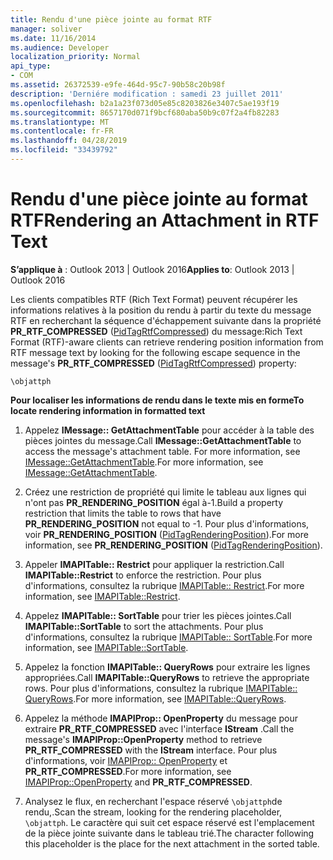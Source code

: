 ```yaml
---
title: Rendu d'une pièce jointe au format RTF
manager: soliver
ms.date: 11/16/2014
ms.audience: Developer
localization_priority: Normal
api_type:
- COM
ms.assetid: 26372539-e9fe-464d-95c7-90b58c20b98f
description: 'Derniére modification : samedi 23 juillet 2011'
ms.openlocfilehash: b2a1a23f073d05e85c8203826e3407c5ae193f19
ms.sourcegitcommit: 8657170d071f9bcf680aba50b9c07f2a4fb82283
ms.translationtype: MT
ms.contentlocale: fr-FR
ms.lasthandoff: 04/28/2019
ms.locfileid: "33439792"
---
```

# <a name="rendering-an-attachment-in-rtf-text"></a><span data-ttu-id="17919-103">Rendu d'une pièce jointe au format RTF</span><span class="sxs-lookup"><span data-stu-id="17919-103">Rendering an Attachment in RTF Text</span></span>

  
  
<span data-ttu-id="17919-104">**S’applique à** : Outlook 2013 | Outlook 2016</span><span class="sxs-lookup"><span data-stu-id="17919-104">**Applies to**: Outlook 2013 | Outlook 2016</span></span> 
  
<span data-ttu-id="17919-105">Les clients compatibles RTF (Rich Text Format) peuvent récupérer les informations relatives à la position du rendu à partir du texte du message RTF en recherchant la séquence d'échappement suivante dans la propriété **PR_RTF_COMPRESSED** ([PidTagRtfCompressed](pidtagrtfcompressed-canonical-property.md)) du message:</span><span class="sxs-lookup"><span data-stu-id="17919-105">Rich Text Format (RTF)-aware clients can retrieve rendering position information from RTF message text by looking for the following escape sequence in the message's **PR_RTF_COMPRESSED** ([PidTagRtfCompressed](pidtagrtfcompressed-canonical-property.md)) property:</span></span>
  
 `\objattph`
  
 <span data-ttu-id="17919-106">**Pour localiser les informations de rendu dans le texte mis en forme**</span><span class="sxs-lookup"><span data-stu-id="17919-106">**To locate rendering information in formatted text**</span></span>
  
1. <span data-ttu-id="17919-107">Appelez **IMessage:: GetAttachmentTable** pour accéder à la table des pièces jointes du message.</span><span class="sxs-lookup"><span data-stu-id="17919-107">Call **IMessage::GetAttachmentTable** to access the message's attachment table.</span></span> <span data-ttu-id="17919-108">For more information, see [IMessage::GetAttachmentTable](imessage-getattachmenttable.md).</span><span class="sxs-lookup"><span data-stu-id="17919-108">For more information, see [IMessage::GetAttachmentTable](imessage-getattachmenttable.md).</span></span>
    
2. <span data-ttu-id="17919-109">Créez une restriction de propriété qui limite le tableau aux lignes qui n'ont pas **PR_RENDERING_POSITION** égal à-1.</span><span class="sxs-lookup"><span data-stu-id="17919-109">Build a property restriction that limits the table to rows that have **PR_RENDERING_POSITION** not equal to -1.</span></span> <span data-ttu-id="17919-110">Pour plus d'informations, voir **PR_RENDERING_POSITION** ([PidTagRenderingPosition](pidtagrenderingposition-canonical-property.md)).</span><span class="sxs-lookup"><span data-stu-id="17919-110">For more information, see **PR_RENDERING_POSITION** ([PidTagRenderingPosition](pidtagrenderingposition-canonical-property.md)).</span></span>
    
3. <span data-ttu-id="17919-111">Appeler **IMAPITable:: Restrict** pour appliquer la restriction.</span><span class="sxs-lookup"><span data-stu-id="17919-111">Call **IMAPITable::Restrict** to enforce the restriction.</span></span> <span data-ttu-id="17919-112">Pour plus d'informations, consultez la rubrique [IMAPITable:: Restrict](imapitable-restrict.md).</span><span class="sxs-lookup"><span data-stu-id="17919-112">For more information, see [IMAPITable::Restrict](imapitable-restrict.md).</span></span>
    
4. <span data-ttu-id="17919-113">Appelez **IMAPITable:: SortTable** pour trier les pièces jointes.</span><span class="sxs-lookup"><span data-stu-id="17919-113">Call **IMAPITable::SortTable** to sort the attachments.</span></span> <span data-ttu-id="17919-114">Pour plus d'informations, consultez la rubrique [IMAPITable:: SortTable](imapitable-sorttable.md).</span><span class="sxs-lookup"><span data-stu-id="17919-114">For more information, see [IMAPITable::SortTable](imapitable-sorttable.md).</span></span>
    
5. <span data-ttu-id="17919-115">Appelez la fonction **IMAPITable:: QueryRows** pour extraire les lignes appropriées.</span><span class="sxs-lookup"><span data-stu-id="17919-115">Call **IMAPITable::QueryRows** to retrieve the appropriate rows.</span></span> <span data-ttu-id="17919-116">Pour plus d'informations, consultez la rubrique [IMAPITable:: QueryRows](imapitable-queryrows.md).</span><span class="sxs-lookup"><span data-stu-id="17919-116">For more information, see [IMAPITable::QueryRows](imapitable-queryrows.md).</span></span>
    
6. <span data-ttu-id="17919-117">Appelez la méthode **IMAPIProp:: OpenProperty** du message pour extraire **PR_RTF_COMPRESSED** avec l'interface **IStream** .</span><span class="sxs-lookup"><span data-stu-id="17919-117">Call the message's **IMAPIProp::OpenProperty** method to retrieve **PR_RTF_COMPRESSED** with the **IStream** interface.</span></span> <span data-ttu-id="17919-118">Pour plus d'informations, voir [IMAPIProp:: OpenProperty](imapiprop-openproperty.md) et **PR_RTF_COMPRESSED**.</span><span class="sxs-lookup"><span data-stu-id="17919-118">For more information, see [IMAPIProp::OpenProperty](imapiprop-openproperty.md) and **PR_RTF_COMPRESSED**.</span></span>
    
7. <span data-ttu-id="17919-119">Analysez le flux, en recherchant l'espace réservé `\objattph`de rendu,.</span><span class="sxs-lookup"><span data-stu-id="17919-119">Scan the stream, looking for the rendering placeholder,  `\objattph`.</span></span> <span data-ttu-id="17919-120">Le caractère qui suit cet espace réservé est l'emplacement de la pièce jointe suivante dans le tableau trié.</span><span class="sxs-lookup"><span data-stu-id="17919-120">The character following this placeholder is the place for the next attachment in the sorted table.</span></span>
    

